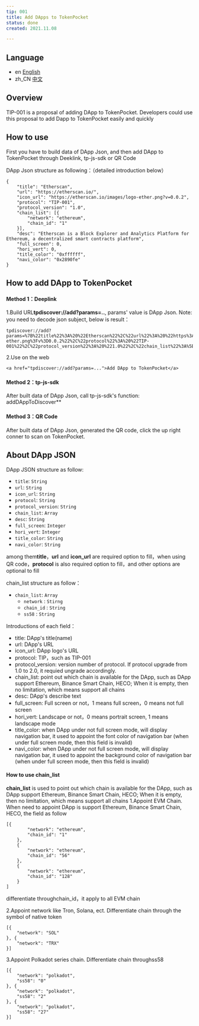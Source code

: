 ```yaml
---
tip: 001
title: Add DApps to TokenPocket
status: done
created: 2021.11.08

---
```


## Language
- en [English](tip-001.md)
- zh_CN [中文](tip-001.zh_CN.md)


## <a name='summary'></a>Overview
TIP-001 is a proposal of adding DApp to TokenPocket. Developers could use this proposal to add Dapp to TokenPocket easily and quickly

## <a name='usage'></a>How to use
First you have to build data of DApp Json, and then add DApp to TokenPocket through Deeklink, tp-js-sdk or QR Code

DApp Json structure as following：（detailed introduction below）
```
{
	"title": "Etherscan",
	"url": "https://etherscan.io/",
	"icon_url": "https://etherscan.io/images/logo-ether.png?v=0.0.2",
	"protocol": "TIP-001",
	"protocol_version": "1.0",
	"chain_list": [{
		"network": "ethereum",
		"chain_id": "1"
	}],
	"desc": "Etherscan is a Block Explorer and Analytics Platform for Ethereum, a decentralized smart contracts platform",
	"full_screen": 0,
	"hori_vert": 0,
	"title_color": "0xffffff",
	"navi_color": "0x2890fe"
}
```

## <a name='add'></a>How to add DApp to TokenPocket

#### Method 1：Deeplink
1.Build URL**tpdiscover://add?params=..**, params' value is DApp Json. Note: you need to decode json subject, below is result：

```
tpdiscover://add?params=%7B%22title%22%3A%20%22Etherscan%22%2C%22url%22%3A%20%22https%3A%2F%2Fetherscan.io%2F%22%2C%22icon_url%22%3A%20%22https%3A%2F%2Fetherscan.io%2Fimages%2Flogo-ether.png%3Fv%3D0.0.2%22%2C%22protocol%22%3A%20%22TIP-001%22%2C%22protocol_version%22%3A%20%221.0%22%2C%22chain_list%22%3A%5B%5D%2C%22desc%22%3A%20%22Etherscan%20is%20a%20Block%20Explorer%20and%20Analytics%20Platform%20for%20Ethereum%2C%20a%20decentralized%20smart%20contracts%20platform%22%2C%22full_screen%22%3A%200%2C%22hori_vert%22%3A%200%2C%22title_color%22%3A%20%220xffffff%22%2C%22navi_color%22%3A%20%220x2890fe%22%7D
```

2.Use on the web

```
<a href="tpdiscover://add?params=...">Add DApp to TokenPocket</a>
```


#### Method 2：tp-js-sdk
After built data of DApp Json, call tp-js-sdk's function: addDAppToDiscover**


#### Method 3：QR Code
After built data of DApp Json, generated the QR code, click the up right conner to scan on TokenPocket.


## <a name='dapp'></a>About DApp JSON
DApp JSON structure as follow:
- `title`: `String`
- `url`: `String`
- `icon_url`: `String`
- `protocol`: `String`
- `protocol_version`: `String`
- `chain_list`: `Array`
- `desc`: `String`
- `full_screen`: `Integer`
- `hori_vert`: `Integer`
- `title_color`: `String`
- `navi_color`: `String`

among them**title**，**url** and **icon_url** are required option to fill，when using QR code，**protocol** is also required option to fill，and other options are optional to fill

chain_list structure as follow：
- `chain_list`: `Array`
    - `network` : `Stirng`
    - `chain_id` : `String`
    - `ss58` : `String`

Introductions of each field：
- title: DApp's title(name)
- url: DApp's URL
- icon_url: DApp logo's URL
- protocol: TIP，such as TIP-001
- protocol_version: version number of protocol. If protocol upgrade from 1.0 to 2.0, it requied ungrade accordingly.
- chain_list: point out which chain is available for the DApp, such as DApp support Ethereum, Binance Smart Chain, HECO; When it is empty, then no limitation, which means support all chains
- desc: DApp's describe text
- full_screen: Full screen or not，1 means full screen，0 means not full screen
- hori_vert: Landscape or not，0 means portrait screen, 1 means landscape mode
- title_color: when DApp under not full screen mode, will display navigation bar, it used to appoint the font color of navigation bar (when under full screen mode, then this field is invalid)
- navi_color: when DApp under not full screen mode, will display navigation bar, it used to appoint the background color of navigation bar (when under full screen mode, then this field is invalid)

#### How to use chain_list
**chain_list** is used to point out which chain is available for the DApp, such as DApp support Ethereum, Binance Smart Chain, HECO; When it is empty, then no limitation, which means support all chains
1.Appoint EVM Chain. When need to appoint DApp is support Ethereum, Binance Smart Chain, HECO, the field as follow

```
[{
		"network": "ethereum",
		"chain_id": "1"
	},
	{
		"network": "ethereum",
		"chain_id": "56"
	},
	{
		"network": "ethereum",
		"chain_id": "128"
	}
]
```
differentiate throughchain_id，it apply to all EVM chain

2.Appoint network like Tron, Solana, ect. Differentiate chain through the symbol of native token

```
[{
	"network": "SOL"
}, {
	"network": "TRX"
}]
```

3.Appoint Polkadot series chain. Differentiate chain throughss58

```
[{
	"network": "polkadot",
	"ss58": "0"
}, {
	"network": "polkadot",
	"ss58": "2"
}, {
	"network": "polkadot",
	"ss58": "27"
}]
```
